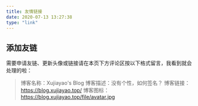 ```yaml
---
title: 友情链接
date: 2020-07-13 13:27:38
type: "link"
---
```


## 添加友链

需要申请友链、更新头像或链接请在本页下方评论区按以下格式留言，我看到就会处理的啦：

> 博客名称：Xujiayao's Blog
博客描述：没有个性，如何签名？
博客链接：https://blog.xujiayao.top/
博客图标：https://blog.xujiayao.top/file/avatar.jpg